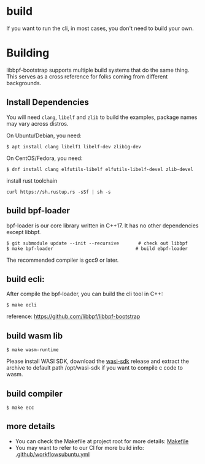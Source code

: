 # build

If you want to run the cli, in most cases, you don't need to build your own.

# Building

libbpf-bootstrap supports multiple build systems that do the same thing.
This serves as a cross reference for folks coming from different backgrounds.

## Install Dependencies

You will need `clang`, `libelf` and `zlib` to build the examples, package names may vary across distros.

On Ubuntu/Debian, you need:
```shell
$ apt install clang libelf1 libelf-dev zlib1g-dev
```

On CentOS/Fedora, you need:
```shell
$ dnf install clang elfutils-libelf elfutils-libelf-devel zlib-devel
```

install rust toolchain

```shell
curl https://sh.rustup.rs -sSf | sh -s
```

## build bpf-loader

bpf-loader is our core library written in C++17. It has no other dependencies except libbpf.

```shell
$ git submodule update --init --recursive       # check out libbpf
$ make bpf-loader                              # build ebpf-loader
```

The recommended compiler is gcc9 or later.

## build ecli:

After compile the bpf-loader, you can build the cli tool in C++:

```shell
$ make ecli
```

reference: https://github.com/libbpf/libbpf-bootstrap

## build wasm lib

```shell
$ make wasm-runtime
```

Please install WASI SDK, download the [wasi-sdk](https://github.com/CraneStation/wasi-sdk/releases) release and extract the archive to default path /opt/wasi-sdk if you want to compile c code to wasm.

## build compiler

```shell
$ make ecc
```

## more details


- You can check the Makefile at project root for more details: [Makefile](../Makefile)
- You may want to refer to our CI for more build info: [.github/workflowsubuntu.yml](../.github/workflows/ubuntu.yml)